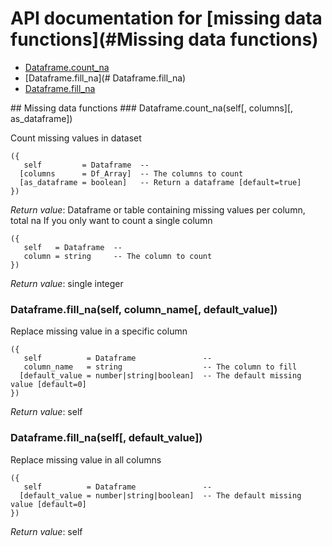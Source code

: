 # API documentation for [missing data functions](#__Missing data functions__)
- [Dataframe.count_na](#Dataframe.count_na)
- [Dataframe.fill_na](#	Dataframe.fill_na)
- [Dataframe.fill_na](#Dataframe.fill_na)

<a name="__Missing data functions__">
## Missing data functions

<a name="Dataframe.count_na">
### Dataframe.count_na(self[, columns][, as_dataframe])

Count missing values in dataset

```
({
   self         = Dataframe  -- 
  [columns      = Df_Array]  -- The columns to count
  [as_dataframe = boolean]   -- Return a dataframe [default=true]
})
```

_Return value_: Dataframe or table containing missing values per column, total na
If you only want to count a single column

```
({
   self   = Dataframe  -- 
   column = string     -- The column to count
})
```

_Return value_: single integer
	<a name="Dataframe.fill_na">
### Dataframe.fill_na(self, column_name[, default_value])

Replace missing value in a specific column

```
({
   self          = Dataframe               -- 
   column_name   = string                  -- The column to fill
  [default_value = number|string|boolean]  -- The default missing value [default=0]
})
```

_Return value_: self
<a name="Dataframe.fill_na">
### Dataframe.fill_na(self[, default_value])

Replace missing value in all columns

```
({
   self          = Dataframe               -- 
  [default_value = number|string|boolean]  -- The default missing value [default=0]
})
```

_Return value_: self